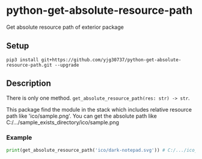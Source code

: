 # python-get-absolute-resource-path
Get absolute resource path of exterior package

## Setup
```pip3 install git+https://github.com/yjg30737/python-get-absolute-resource-path.git --upgrade```

## Description
There is only one method. ```get_absolute_resource_path(res: str) -> str```.

This package find the module in the stack which includes relative resource path like 'ico/sample.png'. You can get the absolute path like C:/.../sample_exists_directory/ico/sample.png

### Example
```python
print(get_absolute_resource_path('ico/dark-notepad.svg')) # C:/.../ico_dark_notepad_exists_directory/ico/dark-notepad.svg
```
